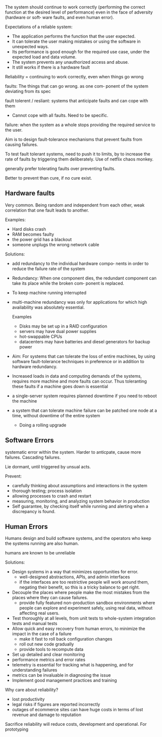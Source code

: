 The system should continue to work correctly (performing the correct function at the desired level of performance) even in the face of adversity (hardware or soft‐ ware faults, and even human error).

Expectations of a reliable system:

- The application performs the function that the user expected.
- It can tolerate the user making mistakes or using the software in unexpected ways.
- Its performance is good enough for the required use case, under the expected load and data volume.
- The system prevents any unauthorized access and abuse.
- It still works if there is a hardware fault

Reliability = continuing to work correctly, even when things go wrong

faults: The things that can go wrong. as one com‐ ponent of the system deviating from its spec

fault tolerent / resliant: systems that anticipate faults and can cope with them

- Cannot cope with all faults. Need to be specific.

failure: when the system as a whole stops providing the required service to the user.

Aim is to design fault-tolerance mechanisms that prevent faults from causing failures.

To test fault tolerant systems, need to push it to limits, by to increase the rate of faults by triggering them deliberately. Use of netflix chaos monkey.

generally prefer tolerating faults over preventing faults.

Better to prevent than cure, if no cure exist.

## Hardware faults

Very common. Being random and independent from each other, weak correlation that one fault leads to another.

Examples:

- Hard disks crash
- RAM becomes faulty
- the power grid has a blackout
- someone unplugs the wrong network cable

Solutions:

- add redundancy to the individual hardware compo‐ nents in order to reduce the failure rate of the system
- Redundancy: When one component dies, the redundant component can take its place while the broken com‐ ponent is replaced.
- To keep machine running interrupted
- multi-machine redundancy was only for applications for which high availability was absolutely essential.


  Examples

  - Disks may be set up in a RAID configuration
  - servers may have dual power supplies
  - hot-swappable CPUs
  - datacenters may have batteries and diesel generators for backup power

- Aim: For systems that can tolerate the loss of entire machines, by using software fault-tolerance techniques in preference or in addition to hardware redundancy.
- Increased loads in data and computing demands of the systems, requires more machine and more faults can occur. Thus toleranting these faults if a machine goes down is essential
- a single-server system requires planned downtime if you need to reboot the machine
- a system that can tolerate machine failure can be patched one node at a time, without downtime of the entire system
  - Doing a rolling upgrade

## Software Errors

systematic error within the system. Harder to anticpate, cause more failures. Cascading failures.

Lie dormant, until triggered by unsual acts.

Prevent:

- carefully thinking about assumptions and interactions in the system
- thorough testing; process isolation
- allowing processes to crash and restart
- measuring, monitoring, and analyzing system behavior in production
- Self guarantee, by checking itself while running and alerting when a discrepancy is found.

## Human Errors

Humans design and build software systems, and the operators who keep the systems running are also human.

humans are known to be unreliable

Solutions:

- Design systems in a way that minimizes opportunities for error.
  - well-designed abstractions, APIs, and admin interfaces
  - if the interfaces are too restrictive people will work around them, negating their benefit, so this is a tricky balance to get right.
- Decouple the places where people make the most mistakes from the places where they can cause failures.
  - provide fully featured non-production sandbox environments where people can explore and experiment safely, using real data, without affecting real users.
- Test thoroughly at all levels, from unit tests to whole-system integration tests and manual tests
- Allow quick and easy recovery from human errors, to minimize the impact in the case of a failure
  - make it fast to roll back configuration changes
  - roll out new code gradually
  - provide tools to recompute data
-  Set up detailed and clear monitoring
  - performance metrics and error rates
  - telemetry is essential for tracking what is happening, and for understanding failures
  - metrics can be invaluable in diagnosing the issue
- Implement good management practices and training

Why care about reliability?

- lost productivity
- legal risks if figures are reported incorrectly
- outages of ecommerce sites can have huge costs in terms of lost revenue and damage to reputation

Sacrifice reliability will reduce costs, development and operational. For prototyping
